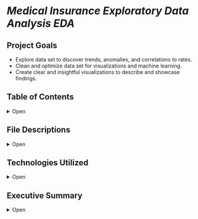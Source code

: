 

# *Medical Insurance Exploratory Data Analysis EDA*

## Project Goals 

- Explore data set to discover trends, anomalies, and correlations to rates.
- Clean and optimize data set for visualizations and machine learning.
- Create clear and insightful visualizations to describe and showcase findings.



## Table of Contents

<details>
    <summary>Open</summary>

        1. File Descriptions
        2. Technologies Used
        3. Executive Summary

</details>

## File Descriptions

<details>
    <summary>Open</summary>

- insurance.csv: data pre-clean
- Medical Insurance Project.ipynb: Jupyter Notebook on data analysis

</details>

## Technologies Utilized

<details>
    <summary>Open</summary>

        1. Python3
        2. Pandas
        3. Matplotlib
        4. Seaborn
        5. Sci-py
        6. Numpy
        7. sci-kit learn
</details>

 ## Executive Summary


<details>
    <summary>Open</summary>
    <h3>Data Cleaning</h3>
    <h4>Primary Goal</h4>
    <p>The goals I set out for in this project was to collaborate with data scientist, Jeremy Cruzado on a portfolio piece that showcases a range of our knowledge and ability. Futhermore I set out to create value for those who are interested in investing into medical insurance, helping them understand the variables and features that contribute to the pricing model. This is a high level overview and not specific to one company or a one solution that speaks for all companies. </p>
  

### Library Imports
<details>
    <summary>Part 1</summary>
    <h3>Importing required libraries and loading into dataframe</h3>
    <p>The required libraries included the utilization of primarily pandas, numpy, matplotlibi, and seaborn. The inclusion of sklearn was for preprocessing.</p>

</details>

<details>
    <summary>Part 2</summary>
    <h3>Early EDA</h3>
    <p>This portion focused primarily on understanding the key statistics and evaluation of the dataframe. These findings were as follows:
    <h5>Max Values</h5>
<p>The max values show a high of 64 in age, 53.13 in BMI, 5 children, and $63770.43 in charges.</p>

<h5>Min Values</h5>
<p>The min values show a low of 18 in age, 15.96 in BMI, 0 children, and $1121.87 in charges.</p>

<h5>Average Values</h5>
<p>The average values show an average of 39 in age, 30 in BMI, 1 child, with 13270.42 in charges.</p>
</details>
<details>
    <summary>Part 3</summary>
    <h3>Data Visualizations</h3>
    <h5>Histogram: BMI </h5>
<img src="https://github.com/CoreyArr/Medical-Insurance-Project/blob/main/Images/HistBMI.png?raw=true" alt="Histogram: BMI">
   ---
    <h5>Histogram: Charges</h5>
<img src="https://github.com/CoreyArr/Medical-Insurance-Project/blob/main/Images/HistCharges.png?raw=true" alt="Histogram: Charges">
    ---
    <h5>Histogram: Age</h5>
<img src="https://github.com/CoreyArr/Medical-Insurance-Project/blob/main/Images/HistAge.png?raw=true" alt="Histogram: Age">
   ---
    <h5>Histogram: Children</h5>
<img src="https://github.com/CoreyArr/Medical-Insurance-Project/blob/main/Images/HistChildren.png?raw=true" alt="Histogram: Children">
    ---
    <h5>Heatmap: Correlation</h5>
<img src="https://github.com/CoreyArr/Medical-Insurance-Project/blob/main/Images/Heatmap.png?raw=true" alt="Heatmap: Correlation">
</p>
    ---
    <h5>Category Side by Side Bar Plot</h5>
<img src="https://github.com/CoreyArr/Medical-Insurance-Project/blob/main/Images/Bar.png?raw=true" alt="Category Side by Side Bar Plot">
</p>
    ---
     <h5>Scatterplot: Regressors</h5>
<img src="https://github.com/CoreyArr/Medical-Insurance-Project/blob/main/Images/Scatter.png?raw=true" alt="Scatterplot: Regressors">
</p>
    Clear trend lines indicate that the bottom line represents non-smokers with low bmi.
    The middle group shows smokers and non-smoker with generally low bmi.
    The top trend line represents smokers with high bmi.
</details>

<details>
    <summary>Part 4</summary>
    <h3>Summarizing Findings</h3>
    <h4>Who pays more in medical insurance and why?</h4>
    <p>
        Smoker carry the highest correlates inflation to price at .78. The age variable is the second highest key factor that correlates to charges at .29, while bmi has a .19 correlation, rounding off the top 3 feaetures. Given these features, there is a clear pattern that indicates that the older and heavier you are increases the medical insurance charges. Smoking causes a substantial increase to an individuals charges. However, on average, females that do not smoke are charged more than males that do not smoke, while males that smoke are charged more than females that smoke.</p>
    <div>
    </div>
</details>
    <details>
    <summary>Part 5</summary>
    <h3>Closing Thoughts</h3>
    <p> This project is the first part of a whole. The next portion will serve as a machine learniing project that utilizes ensemble learning to predict chaarges based on the present features of this data set. 
    </p>
</details>
